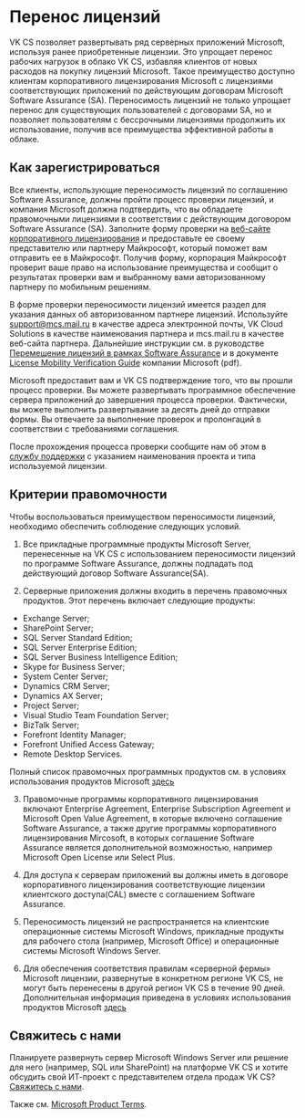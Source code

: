 # Перенос лицензий

VK CS позволяет развертывать ряд серверных приложений Microsoft, используя ранее приобретенные лицензии. Это упрощает перенос рабочих нагрузок в облако VK CS, избавляя клиентов от новых расходов на покупку лицензий Microsoft. Такое преимущество доступно клиентам корпоративного лицензирования Microsoft с лицензиями соответствующих приложений по действующим договорам Microsoft Software Assurance (SA). Переносимость лицензий не только упрощает перенос для существующих пользователей с договорами SA, но и позволяет пользователям с бессрочными лицензиями продолжить их использование, получив все преимущества эффективной работы в облаке.

## Как зарегистрироваться

Все клиенты, использующие переносимость лицензий по соглашению Software Assurance, должны пройти процесс проверки лицензий, и компания Microsoft должна подтвердить, что вы обладаете правомочными лицензиями в соответствии с действующим договором Software Assurance (SA). Заполните форму проверки на [веб-сайте корпоративного лицензирования](https://www.microsoftvolumelicensing.com/DocumentSearch.aspx?Mode=3&DocumentTypeId=28) и предоставьте ее своему представителю или партнеру Майкрософт, который поможет вам отправить ее в Майкрософт. Получив форму, корпорация Майкрософт проверит ваше право на использование преимущества и сообщит о результатах проверки вам и выбранному вами авторизованному партнеру по мобильным решениям.

В форме проверки переносимости лицензий имеется раздел для указания данных об авторизованном партнере лицензий. Используйте support@mcs.mail.ru в качестве адреса электронной почты, VK Cloud Solutions в качестве наименования партнера и mcs.mail.ru в качестве веб-сайта партнера. Дальнейшие инструкции см. в руководстве [Перемещение лицензий в рамках Software Assurance](https://www.microsoft.com/ru-ru/licensing/licensing-programs/software-assurance-license-mobility) и в документе [License Mobility Verification Guide](http://download.microsoft.com/download/7/9/b/79bd917e-760b-48b6-a266-796b3e47c47a/License_Mobility_Customer_Verification_Guide.pdf) компании Microsoft (pdf).

Microsoft предоставит вам и VK CS подтверждение того, что вы прошли процесс проверки. Вы можете развертывать программное обеспечение сервера приложений до завершения процесса проверки. Фактически, вы можете выполнить развертывание за десять дней до отправки формы. Вы отвечаете за выполнение проверок и пролонгаций в соответствии с требованиями соглашения.

После прохождения процесса проверки сообщите нам об этом в [службу поддержки](mhttps://mcs.mail.ru/docs/contacts) с указанием наименования проекта и типа используемой лицензии.

## Критерии правомочности

Чтобы воспользоваться преимуществом переносимости лицензий, необходимо обеспечить соблюдение следующих условий.

1. Все прикладные программные продукты Microsoft Server, перенесенные на VK CS с использованием переносимости лицензий по программе Software Assurance, должны подпадать под действующий договор Software Assurance(SA).

2. Серверные приложения должны входить в перечень правомочных продуктов. Этот перечень включает следующие продукты:

- Exchange Server;
- SharePoint Server;
- SQL Server Standard Edition;
- SQL Server Enterprise Edition;
- SQL Server Business Intelligence Edition;
- Skype for Business Server;
- System Center Server;
- Dynamics CRM Server;
- Dynamics AX Server;
- Project Server;
- Visual Studio Team Foundation Server;
- BizTalk Server;
- Forefront Identity Manager;
- Forefront Unified Access Gateway;
- Remote Desktop Services.

Полный список правомочных программных продуктов см. в условиях использования продуктов Microsoft [здесь](https://www.microsoft.com/en-us/licensing/product-licensing/products.aspx)

3. Правомочные программы корпоративного лицензирования включают Enterprise Agreement, Enterprise Subscription Agreement и Microsoft Open Value Agreement, в которые включено соглашение Software Assurance, а также другие программы корпоративного лицензирования Mircosoft, в которых соглашение Software Assurance является дополнительной возможностью, например Microsoft Open License или Select Plus.

4. Для доступа к серверам приложений вы должны иметь в договоре корпоративного лицензирования соответствующие лицензии клиентского доступа(CAL) вместе с соглашением Software Assurance.

5. Переносимость лицензий не распространяется на клиентские операционные системы Microsoft Windows, прикладные продукты для рабочего стола (например, Microsoft Office) и операционные системы Microsoft Windows Server.

6. Для обеспечения соответствия правилам «серверной фермы» Microsoft лицензии, развернутые в конкретном регионе VK CS, не могут быть перенесены в другой регион VK CS в течение 90 дней. Дополнительная информация приведена в условиях использования продуктов Microsoft [здесь](https://www.microsoft.com/en-us/licensing/product-licensing/products.aspx)

## Свяжитесь с нами

Планируете развернуть сервер Microsoft Windows Server или решение для него (например, SQL или SharePoint) на платформе VK CS и хотите обсудить свой ИТ-проект с представителем отдела продаж VK CS?  [Свяжитесь с нами](https://mcs.mail.ru/docs/contacts).

Также см. [Microsoft Product Terms](https://www.microsoft.com/en-us/licensing/product-licensing/products).
